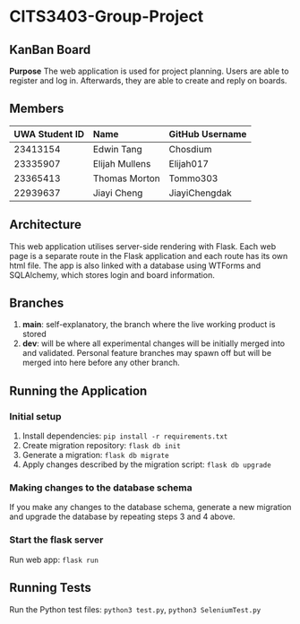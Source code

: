 # CITS3403-Group-Project

## KanBan Board

<b>Purpose</b> The web application is used for project planning. Users are able to register and log in. Afterwards, they are able to create and reply on boards.

##  Members

| UWA Student ID | Name            | GitHub Username|
| :------------- | :-------------- | :------------- |
| 23413154       | Edwin Tang      | Chosdium       |
| 23335907       | Elijah Mullens  | Elijah017      |
| 23365413       | Thomas Morton   | Tommo303       |
| 22939637       | Jiayi Cheng     | JiayiChengdak  |

##  Architecture

This web application utilises server-side rendering with Flask. Each web page is a separate route in the Flask application and each route has its own html file. The app is also linked with a database using WTForms and SQLAlchemy, which stores login and board information.


## Branches

1. <b>main</b>: self-explanatory, the branch where the live working product is stored
2. <b>dev</b>: will be where all experimental changes will be initially merged into and validated. Personal feature branches may spawn off but will be merged into here before any other branch.

## Running the Application

### Initial setup

1. Install dependencies: `pip install -r requirements.txt`
2. Create migration repository: `flask db init`
3. Generate a migration: `flask db migrate`
4. Apply changes described by the migration script: `flask db upgrade`

### Making changes to the database schema

If you make any changes to the database schema, generate a new migration and upgrade the database by repeating steps 3 and 4 above.

### Start the flask server

Run web app: `flask run`

##  Running Tests

Run the Python test files: `python3 test.py`, `python3 SeleniumTest.py`